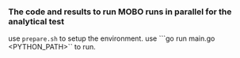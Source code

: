 ### The code and results to run MOBO runs in parallel for the analytical test

use ```prepare.sh``` to setup the environment.
use ```go run main.go <PYTHON_PATH>`` to run.

